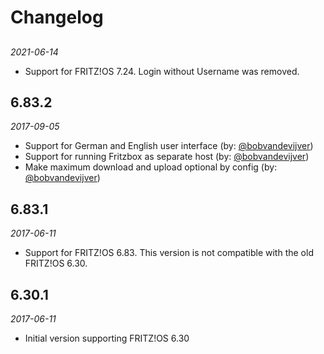 # Changelog
##
*2021-06-14*
- Support for FRITZ!OS 7.24. Login without Username was removed.  

## 6.83.2
*2017-09-05*

- Support for German and English user interface (by: [@bobvandevijver](https://github.com/bobvandevijver))
- Support for running Fritzbox as separate host (by: [@bobvandevijver](https://github.com/bobvandevijver))
- Make maximum download and upload optional by config (by: [@bobvandevijver](https://github.com/bobvandevijver))

## 6.83.1
*2017-06-11*

- Support for FRITZ!OS 6.83. This version is not compatible with the old FRITZ!OS 6.30.

## 6.30.1
*2017-06-11*

- Initial version supporting FRITZ!OS 6.30
